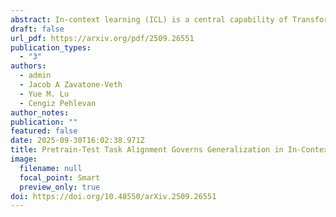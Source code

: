 ```yaml
---
abstract: In-context learning (ICL) is a central capability of Transformer models, but the structures in data that enable its emergence and govern its robustness remain poorly understood. In this work, we study how the structure of pretraining tasks governs generalization in ICL. Using a solvable model for ICL of linear regression by linear attention, we derive an exact expression for ICL generalization error in high dimensions under arbitrary pretraining-testing task covariance mismatch. This leads to a new alignment measure that quantifies how much information about the pretraining task distribution is useful for inference at test time. We show that this measure directly predicts ICL performance not only in the solvable model but also in nonlinear Transformers. Our analysis further reveals a tradeoff between specialization and generalization in ICL: depending on task distribution alignment, increasing pretraining task diversity can either improve or harm test performance. Together, these results identify train-test task alignment as a key determinant of generalization in ICL.
draft: false
url_pdf: https://arxiv.org/pdf/2509.26551
publication_types:
  - "3"
authors:
  - admin
  - Jacob A Zavatone-Veth
  - Yue M. Lu
  - Cengiz Pehlevan
author_notes:
publication: ""
featured: false
date: 2025-09-30T16:02:38.971Z
title: Pretrain-Test Task Alignment Governs Generalization in In-Context Learning
image:
  filename: null
  focal_point: Smart
  preview_only: true
doi: https://doi.org/10.48550/arXiv.2509.26551
---
```

